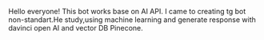 Hello everyone!
This bot works base on AI API.
I came to creating tg bot non-standart.He study,using machine learning and generate response with davinci open AI and vector DB Pinecone.
